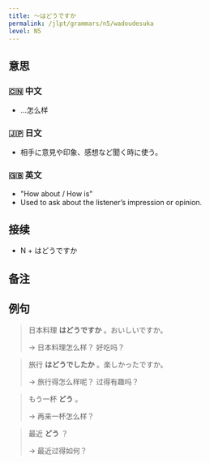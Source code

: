```yaml
---
title: 〜はどうですか
permalink: /jlpt/grammars/n5/wadoudesuka
level: N5
---
```


## 意思

### 🇨🇳 中文

- …怎么样

### 🇯🇵 日文

- 相手に意見や印象、感想など聞く時に使う。

### 🇬🇧 英文

- "How about / How is"
- Used to ask about the listener’s impression or opinion.

## 接续

- N + はどうですか

## 备注


## 例句

> 日本料理 **はどうですか** 。おいしいですか。
>
> → 日本料理怎么样？ 好吃吗？

> 旅行 **はどうでしたか** 。楽しかったですか。
>
> → 旅行得怎么样呢？ 过得有趣吗？

> もう一杯 **どう** 。
>
> → 再来一杯怎么样？

> 最近 **どう** ？
>
> → 最近过得如何？


